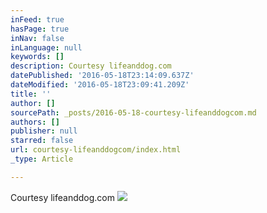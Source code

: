 ```yaml
---
inFeed: true
hasPage: true
inNav: false
inLanguage: null
keywords: []
description: Courtesy lifeanddog.com
datePublished: '2016-05-18T23:14:09.637Z'
dateModified: '2016-05-18T23:09:41.209Z'
title: ''
author: []
sourcePath: _posts/2016-05-18-courtesy-lifeanddogcom.md
authors: []
publisher: null
starred: false
url: courtesy-lifeanddogcom/index.html
_type: Article

---
```

Courtesy lifeanddog.com
![](https://the-grid-user-content.s3-us-west-2.amazonaws.com/cba81a43-de30-4caa-8753-26abc266344d.jpg)